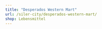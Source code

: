 ```yaml
---
title: "Desperados Western Mart"
url: /siler-city/desperados-western-mart/
shop: Lebensmittel
---
```

